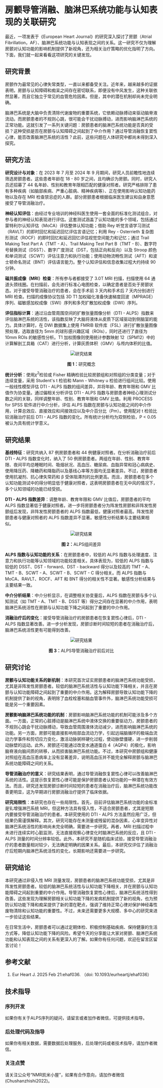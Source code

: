 # 房颤导管消融、脑淋巴系统功能与认知表现的关联研究

最近，一项发表于《European Heart Journal》的研究深入探讨了房颤（Atrial Fibrillation，AF）、脑淋巴系统功能与认知表现之间的关系。这一研究不仅为理解房颤对认知功能的影响机制提供了新视角，还为相关治疗策略的优化指明了方向。下面，我们就一起来看看这项研究的关键发现。

## 研究背景

房颤作为最常见的心律失常类型，一直以来都备受关注。近年来，越来越多的证据表明，房颤与认知障碍和痴呆之间存在密切联系，即便没有中风发生，这种关联依然显著，而且它独立于常见的血管危险因素。但是，其中的潜在机制却尚未完全明确。

脑淋巴系统是大脑中负责清除代谢废物的重要系统，它依赖动脉搏动来驱动脑脊液流动。而房颤患者的不规则心跳，很可能会干扰动脉搏动，进而影响脑淋巴系统的正常功能。这就引发了一系列关键问题：房颤患者的脑淋巴系统功能是否真的受损？这种受损是否在房颤与认知障碍之间起到了中介作用？通过导管消融恢复窦性心律，能否改善脑淋巴系统的活性？此前，这些问题在人体研究中都尚未得到深入探究。

## 研究方法

**研究设计与对象**：在 2023 年 7 月至 2024 年 9 月期间，研究人员前瞻性地连续筛选房颤患者。这些患者年龄在 18 - 80 岁之间，且均确诊为房颤。同时，研究人员还招募了 44 名年龄、性别和教育年限相匹配的健康对照者。研究严格排除了患有多种疾病（如脑部疾病、严重心脏病、精神疾病等）、正在使用影响认知功能药物以及存在 MRI 检查禁忌症的人群。部分房颤患者根据临床医生建议和自身意愿接受了导管消融治疗。

**神经认知评估**：由经过专业培训的神经科医生使用一套全面的标准化测试组合，对参与者的神经认知表现进行评估。这套测试涵盖了认知功能的多个领域，包括通过蒙特利尔认知评估（MoCA）评估整体认知功能；借助 Rey 听觉言语学习测试（RAVLT）的即时回忆和延迟回忆评估言语记忆；利用 Rey - Osterrieth 复杂图形测试（ROCF）的即时回忆和延迟回忆评估视觉空间能力和记忆；通过 Trail Making Test Part A（TMT - A）、Trail Making Test Part B（TMT - B）、数字符号替换测试（DSST）、数字广度测试（DST，包括正向和反向）以及 Stroop 颜色和单词测试（SCWT）评估注意力和执行功能；使用动物流畅性测试（AFT）和波士顿命名测试（BNT）评估语言能力。整个认知评估和信息收集过程大约持续 90 分钟。

**磁共振成像（MRI）检查**：所有参与者都接受了 3.0T MRI 扫描，扫描使用 64 通道头颈线圈。在扫描前，会先进行标准心电图检查，以确定患者是否处于房颤状态。对于接受导管消融治疗的患者，会在手术前 3 天内和手术后 7 天内分别进行 MRI 检查。扫描的成像协议包括 3D T1 加权磁化准备快速梯度回波（MPRAGE）序列、磁敏感加权成像（SWI）序列和多壳扩散加权成像（DWI）序列。

**评估指标计算**：通过沿血管周围空间的扩散张量图像分析（DTI - ALPS）指数来评估脑淋巴系统的活性，该指数反映了大脑将液体从皮质下区域驱动到侧脑室的能力。具体计算时，在 DWI 数据集上使用 FMRIB 软件库（FSL）进行扩散张量图像预处理，选取直径为 5mm 的球形感兴趣区域（ROIs），同时还进行了直径为 10mm ROIs 的敏感性分析。T1 加权图像则使用统计参数映射 12（SPM12）中的计算解剖工具箱（CAT）进行分析，计算灰质体积（GMV）与颅内体积的比值。
<div align="center">
    <img src="./image.png" alt="研究结果">
    <p><b>图 1：</b>研究概念</p>
</div>

**统计分析**：使用$\chi^{2}$检验或 Fisher 精确检验比较房颤组和对照组的分类变量；对于连续变量，采用 Student's t 检验和 Mann - Whitney u 检验进行组间比较。使用一般线性模型评估 DTI - ALPS 指数的组间差异，并将年龄、教育年限和 GMV 比值作为协变量。通过偏相关分析评估 DTI - ALPS 指数与房颤患者神经心理测试分数之间的关联，同样调整年龄、性别、教育年限和 GMV 比值。利用 PROCESS for SPSS 软件进行中介分析，评估 ALPS 指数在房颤与认知功能之间的中介作用，计算总效应、直接效应和间接效应以及中介百分比（Pm）。使用配对 t 检验比较消融治疗前后 DTI - ALPS 指数的变化。所有统计分析均为双侧检验，P < 0.05 被认为具有统计学意义。

## 研究结果

**基线特征**：研究共纳入 87 例房颤患者和 44 例健康对照者。在分析消融治疗前后 DTI - ALPS 指数变化时，纳入了 50 例房颤患者。两组在年龄、性别、教育年限、夜间平均总睡眠时间、吸烟状况、高血压、糖尿病、血脂异常和冠心病病史、使用降压药、降糖药和降脂药以及基线心率等方面均无显著差异。不过，房颤患者使用抗凝剂、抗心律失常药和 β 受体阻滞剂的比例更高。而且，房颤患者在多个认知功能测试中的得分明显低于健康对照者，这表明房颤患者在无中风的情况下，多个认知领域的功能已经受损。

**DTI - ALPS 指数差异**：调整年龄、教育年限和 GMV 比值后，房颤患者的平均 ALPS 指数显著低于健康对照者。进一步将房颤患者分为阵发性房颤和非阵发性房颤组后发现，非阵发性房颤患者的 ALPS 指数最低，健康对照者最高。阵发性房颤患者与健康对照者的 ALPS 指数差异不显著。敏感性分析结果与主要结果相似。
<div align="center">
    <img src="./image-1.png" alt="研究结果">
    <p><b>图 2：</b>ALPS组间差异</p>
</div>

**ALPS 指数与认知功能的关系**：在房颤患者中，较低的 ALPS 指数与处理速度、注意力和执行功能等认知领域的功能较差相关。具体表现为，较低的 ALPS 指数与较低的 DSST、DST - forward、DST - backward 得分以及较高的 TMT - A、TMT - B、SCWT - A、SCWT - B、SCWT - C 得分相关。而 ALPS 指数与 MoCA、RAVLT、ROCF、AFT 和 BNT 得分的相关性不显著。敏感性分析结果与主要结果一致。

**中介分析结果**：中介分析显示，在调整相关协变量后，ALPS 指数在房颤与多个认知测试（如 TMT - A、TMT - B、DSST 等）得分之间存在显著的中介作用，表明脑淋巴系统活性在房颤与认知功能下降之间起到了重要的中介作用。

**消融治疗后的变化**：接受导管消融治疗的房颤患者在恢复窦性心律后，DTI - ALPS 指数显著改善。进一步分析发现，房颤诊断时间较短的患者在消融治疗后，脑淋巴系统活性更有可能得到改善。
<div align="center">
    <img src="./image-2.png" alt="研究结果">
    <p><b>图 3：</b>ALPS导管消融治疗前后对比</p>
</div>

## 研究讨论

**房颤与认知功能关系的新机制**：本研究首次证实房颤患者的脑淋巴系统功能受损，尤其是非阵发性房颤患者。较低的脑淋巴系统活性与认知功能下降相关，并且在房颤与认知功能障碍之间起到了重要的中介作用。这为解释房颤导致认知功能下降的机制提供了新的视角，表明除了血栓栓塞和脑血管事件外，脑淋巴系统功能受损可能是另一个重要因素。

**房颤影响脑淋巴系统功能的机制**：房颤影响脑淋巴系统功能的机制可能涉及多个方面。一方面，正常的心脏搏动是脑淋巴系统中液体交换的重要驱动力，房颤患者的不规则心跳会干扰动脉搏动，导致血管周围液体流动减少，进而影响脑淋巴系统的功能。另一方面，房颤可能直接影响局部血流动力学，引起远端脑循环的极端血流动力学事件和剪切应力变化，激活动脉粥样硬化过程，使动脉壁僵硬，进一步削弱动脉壁的运动。此外，房颤还可能通过改变水通道蛋白 4（AQP4）的极化，影响脑脊液向脑间质的转移，从而损害脑淋巴系统功能。不过，本研究中房颤组和健康对照组在高血压患病率上没有显著差异，说明高血压并不能完全解释房颤与脑淋巴系统功能障碍之间的关系。

**导管消融治疗的意义**：研究结果表明，通过导管消融恢复窦性心律可以改善脑淋巴系统的活性。这提示恢复窦性心律可能是保护房颤患者认知功能的一种潜在有效方法。而且，研究还发现房颤诊断时间较短的患者在消融治疗后，脑淋巴系统功能改善更明显，这为早期进行房颤消融治疗提供了临床依据。

**研究局限性**：本研究也存在一些局限性。首先，目前评估脑淋巴系统功能的金标准是钆增强淋巴系统 MRI，但这种方法具有侵入性，不适合房颤患者，尤其是短期内要接受导管消融治疗的患者。本研究使用的 DTI - ALPS 方法虽然应用广泛，但结果仍需谨慎解释。其次，研究可能存在未测量或残留的混杂因素，心率变异性对脑淋巴系统活性的影响尚未完全明确，需要进一步研究。再者，MRI 扫描过程中未进行连续实时心脏监测，无法直接观察心律变化时脑淋巴系统的反应，且 DTI - ALPS 测量的时间分辨率较低。此外，本研究不是随机临床试验，接受导管消融治疗的患者数量相对较少，无法确定明确的因果关系。最后，本研究仅评估了消融治疗后短期内脑淋巴系统活性的变化，长期影响还需要进一步研究。

## 研究结论

本研究通过非侵入性 MRI 测量发现，房颤患者的脑淋巴系统功能受损，尤其是非阵发性房颤患者。较低的脑淋巴系统活性与认知功能下降相关，并在房颤与认知功能障碍之间起到重要的中介作用。导管消融恢复窦性心律后，脑淋巴系统活性得到改善。这些发现为理解房颤相关认知功能下降的发病机制提供了新的视角，也为预防认知功能下降和痴呆提供了新的潜在靶点，强调了维持正常心律对保护神经毒性废物清除和认知功能的重要性。不过，未来还需要更多大规模、多中心的研究来进一步验证这些结果。

在日常生活中，房颤患者可以通过定期体检、积极控制基础疾病、保持健康的生活方式等，降低认知功能下降的风险。希望今天的分享能让大家对房颤、脑淋巴系统功能和认知表现之间的关系有更深入的了解。如果你有任何问题，欢迎在留言区留言讨论！


## 参考文献
1. Eur Heart J. 2025 Feb 21:ehaf036. （doi: 10.1093/eurheartj/ehaf036）

## 技术指导

### 序列开发

如果你有关于ALPS序列的疑问，请留言或者加作者微信，可提供技术指导。

### 后处理代码及指导

如果你有相关数据，需要数据后处理服务，后处理代码或者技术指导，请加作者微信。

### 关注点赞

请关注公众号“NMR凯米小屋”，如果有合作意向，请加作者微信(Chushanzhishi2022)。